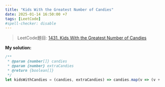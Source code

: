 ```yaml
---
title: "Kids With the Greatest Number of Candies"
date: 2025-01-14 16:50:00 +7
tags: [LeetCode]
#spell-checker: disable
---
```


> LeetCode題目: [1431. Kids With the Greatest Number of Candies](https://leetcode.com/problems/kids-with-the-greatest-number-of-candies/description/?envType=study-plan-v2&envId=leetcode-75)

**My solution:**
```js
/**
 * @param {number[]} candies
 * @param {number} extraCandies
 * @return {boolean[]}
 */
let kidsWithCandies = (candies, extraCandies) => candies.map(v => (v + extraCandies) >= Math.max(...candies) ? true : false );
```
